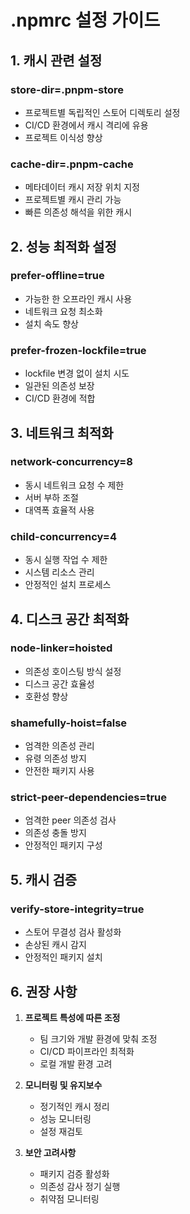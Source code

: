 # .npmrc 설정 가이드

## 1. 캐시 관련 설정

### store-dir=.pnpm-store

- 프로젝트별 독립적인 스토어 디렉토리 설정
- CI/CD 환경에서 캐시 격리에 유용
- 프로젝트 이식성 향상

### cache-dir=.pnpm-cache

- 메타데이터 캐시 저장 위치 지정
- 프로젝트별 캐시 관리 가능
- 빠른 의존성 해석을 위한 캐시

## 2. 성능 최적화 설정

### prefer-offline=true

- 가능한 한 오프라인 캐시 사용
- 네트워크 요청 최소화
- 설치 속도 향상

### prefer-frozen-lockfile=true

- lockfile 변경 없이 설치 시도
- 일관된 의존성 보장
- CI/CD 환경에 적합

## 3. 네트워크 최적화

### network-concurrency=8

- 동시 네트워크 요청 수 제한
- 서버 부하 조절
- 대역폭 효율적 사용

### child-concurrency=4

- 동시 실행 작업 수 제한
- 시스템 리소스 관리
- 안정적인 설치 프로세스

## 4. 디스크 공간 최적화

### node-linker=hoisted

- 의존성 호이스팅 방식 설정
- 디스크 공간 효율성
- 호환성 향상

### shamefully-hoist=false

- 엄격한 의존성 관리
- 유령 의존성 방지
- 안전한 패키지 사용

### strict-peer-dependencies=true

- 엄격한 peer 의존성 검사
- 의존성 충돌 방지
- 안정적인 패키지 구성

## 5. 캐시 검증

### verify-store-integrity=true

- 스토어 무결성 검사 활성화
- 손상된 캐시 감지
- 안정적인 패키지 설치

## 6. 권장 사항

1. **프로젝트 특성에 따른 조정**

   - 팀 크기와 개발 환경에 맞춰 조정
   - CI/CD 파이프라인 최적화
   - 로컬 개발 환경 고려

2. **모니터링 및 유지보수**

   - 정기적인 캐시 정리
   - 성능 모니터링
   - 설정 재검토

3. **보안 고려사항**
   - 패키지 검증 활성화
   - 의존성 감사 정기 실행
   - 취약점 모니터링
